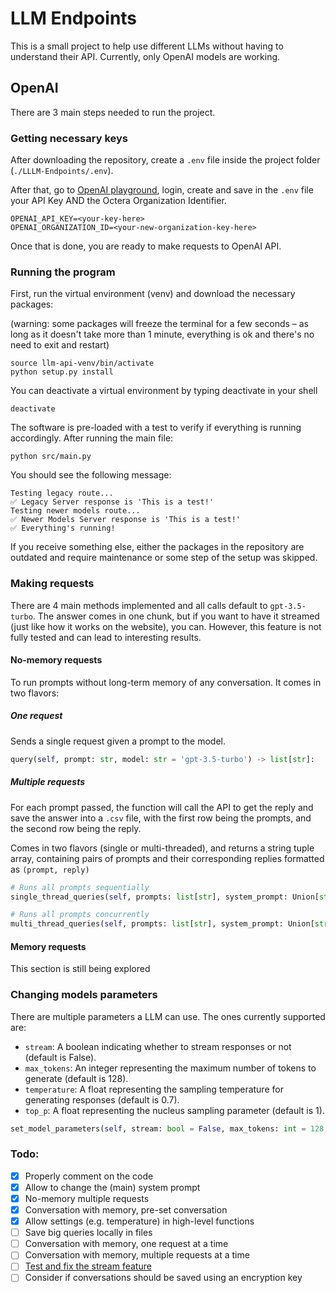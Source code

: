 
# LLM Endpoints

This is a small project to help use different LLMs without having to understand their API.
Currently, only OpenAI models are working.

## OpenAI

There are 3 main steps needed to run the project.

### Getting necessary keys

After downloading the repository, create a ```.env``` file inside the project folder (```./LLLM-Endpoints/.env```).

After that, go to [OpenAI playground](https://platform.openai.com/playground), login, create and save in the ```.env``` file your API Key AND the Octera Organization Identifier.

```
OPENAI_API_KEY=<your-key-here>
OPENAI_ORGANIZATION_ID=<your-new-organization-key-here>
```

Once that is done, you are ready to make requests to OpenAI API.


### Running the program

First, run the virtual environment (venv) and download the necessary packages:

(warning: some packages will freeze the terminal for a few seconds – as long as it doesn't take more than 1 minute, everything is ok and there's no need to exit and restart)

```
source llm-api-venv/bin/activate
python setup.py install
```

You can deactivate a virtual environment by typing deactivate in your shell
```
deactivate
```

The software is pre-loaded with a test to verify if everything is running accordingly.
After running the main file:

```
python src/main.py
```

You should see the following message:

```
Testing legacy route...
✅ Legacy Server response is 'This is a test!'
Testing newer models route...
✅ Newer Models Server response is 'This is a test!'
✅ Everything's running!
```

If you receive something else, either the packages in the repository are outdated and require maintenance or some step of the setup was skipped.

### Making requests

There are 4 main methods implemented and all calls default to ```gpt-3.5-turbo```. The answer comes in one chunk, but if you want to have it streamed (just like how it works on the website), you can. However, this feature is not fully tested and can lead to interesting results.

#### No-memory requests

To run prompts without long-term memory of any conversation. It comes in two flavors:


##### One request

Sends a single request given a prompt to the model. 


```python
query(self, prompt: str, model: str = 'gpt-3.5-turbo') -> list[str]:
```

##### Multiple requests

For each prompt passed, the function will call the API to get the reply and save the answer into a ```.csv``` file, with the first row being the prompts, and the second row being the reply.

Comes in two flavors (single or multi-threaded), and returns a string tuple array, containing pairs of prompts and their corresponding replies formatted as ```(prompt, reply)```

```python
# Runs all prompts sequentially
single_thread_queries(self, prompts: list[str], system_prompt: Union[str, None] = None, model: str = 'gpt-3.5-turbo', query_output_path: str = None, query_output_filename: str = 'result') -> zip

# Runs all prompts concurrently
multi_thread_queries(self, prompts: list[str], system_prompt: Union[str, None] = None, model: str = 'gpt-3.5-turbo', query_output_path: str = None, query_output_filename: str = 'result') -> list[str, str]
```

#### Memory requests

This section is still being explored

<!-- complex_prompt(model, prompt)
#### new_long_term_memory(model, prompt)
#### long_term_memory(model, prompt)
#### peek(model, prompt) -->


### Changing models parameters

There are multiple parameters a LLM can use. The ones currently supported are:

- ```stream```: A boolean indicating whether to stream responses or not (default is False).
- ```max_tokens```: An integer representing the maximum number of tokens to generate (default is 128).
- ```temperature```: A float representing the sampling temperature for generating responses (default is 0.7).
- ```top_p```: A float representing the nucleus sampling parameter (default is 1).

```python
set_model_parameters(self, stream: bool = False, max_tokens: int = 128, temperature: float = 0.7, top_p: float = 1) -> None
```


### Todo:
- [X] Properly comment on the code
- [X] Allow to change the (main) system prompt
- [X] No-memory multiple requests
- [X] Conversation with memory, pre-set conversation
- [X] Allow settings (e.g. temperature) in high-level functions
- [ ] Save big queries locally in files
- [ ] Conversation with memory, one request at a time
- [ ] Conversation with memory, multiple requests at a time
- [ ] [Test and fix the stream feature](https://cookbook.openai.com/examples/how_to_stream_completions)
- [ ] Consider if conversations should be saved using an encryption key